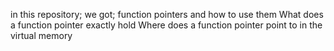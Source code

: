 in this repository; we got;
function pointers and how to use them
What does a function pointer exactly hold
Where does a function pointer point to in the virtual memory
